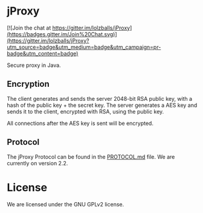# jProxy

[![Join the chat at https://gitter.im/lolzballs/jProxy](https://badges.gitter.im/Join%20Chat.svg)](https://gitter.im/lolzballs/jProxy?utm_source=badge&utm_medium=badge&utm_campaign=pr-badge&utm_content=badge)

Secure proxy in Java.

## Encryption

The client generates and sends the server 2048-bit RSA public key, with a hash of the public key + the secret key.
The server generates a AES key and sends it to the client, encrypted with RSA, using the public key.

All connections after the AES key is sent will be encrypted.

## Protocol

The jProxy Protocol can be found in the [PROTOCOL.md](./PROTOCOL.md) file.
We are currently on version 2.2.

# License

We are licensed under the GNU GPLv2 license.
